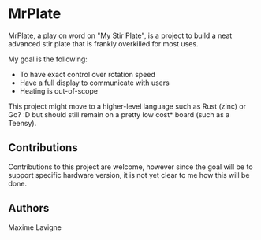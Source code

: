 # MrPlate

MrPlate, a play on word on "My Stir Plate", is a project to build a neat
advanced stir plate that is frankly overkilled for most uses.

My goal is the following:
  * To have exact control over rotation speed
  * Have a full display to communicate with users
  * Heating is out-of-scope

This project might move to a higher-level language such as Rust (zinc) or Go? :D but
should still remain on a pretty low cost* board (such as a Teensy).

## Contributions

Contributions to this project are welcome, however since the goal will be to
support specific hardware version, it is not yet clear to me how this will be
done.

## Authors

Maxime Lavigne <malavv>
